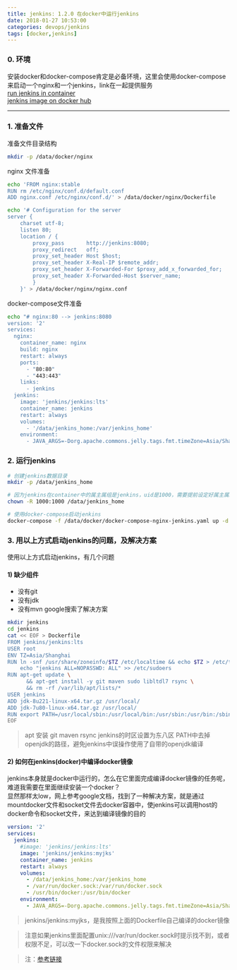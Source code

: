 ```yaml
---
title: jenkins: 1.2.0 在docker中运行jenkins
date: 2018-01-27 10:53:00
categories: devops/jenkins
tags: [docker,jenkins]
---
```


### 0. 环境
安装docker和docker-compose肯定是必备环境，这里会使用docker-compose来启动一个nginx和一个jenkins，link在一起提供服务  
[run jenkins in container](https://github.com/jenkinsci/docker/blob/master/README.md)  
[jenkins image on docker hub](https://hub.docker.com/r/jenkins/jenkins/)

---

### 1. 准备文件
准备文件目录结构
``` bash
mkdir -p /data/docker/nginx
```
nginx 文件准备
``` bash
echo 'FROM nginx:stable
RUN rm /etc/nginx/conf.d/default.conf
ADD nginx.conf /etc/nginx/conf.d/' > /data/docker/nginx/Dockerfile

echo '# Configuration for the server
server {
    charset utf-8;
    listen 80;
    location / {
        proxy_pass       http://jenkins:8080;
        proxy_redirect   off;
        proxy_set_header Host $host;
        proxy_set_header X-Real-IP $remote_addr;
        proxy_set_header X-Forwarded-For $proxy_add_x_forwarded_for;
        proxy_set_header X-Forwarded-Host $server_name;
        }
    }' > /data/docker/nginx/nginx.conf
```
docker-compose文件准备
``` bash
echo "# nginx:80 --> jenkins:8080
version: '2'
services:
  nginx:
    container_name: nginx
    build: nginx
    restart: always
    ports:
      - "80:80"
      - "443:443"
    links:
      - jenkins
  jenkins:
    image: 'jenkins/jenkins:lts'
    container_name: jenkins
    restart: always
    volumes:
      - '/data/jenkins_home:/var/jenkins_home'
    environment:
      - JAVA_ARGS=-Dorg.apache.commons.jelly.tags.fmt.timeZone=Asia/Shanghai" > /data/docker/docker-compose-nginx-jenkins.yaml
```

### 2. 运行jenkins
``` bash
# 创建jenkins数据目录
mkdir -p /data/jenkins_home

# 因为jenkins在container中的属主属组是jenkins，uid是1000，需要提前设定好属主属组，不然会报错
chown -R 1000:1000 /data/jenkins_home

# 使用docker-compose启动jenkins
docker-compose -f /data/docker/docker-compose-nginx-jenkins.yaml up -d
```

### 3. 用以上方式启动jenkins的问题，及解决方案
使用以上方式启动jenkins，有几个问题  
#### 1) 缺少组件
- 没有git
- 没有jdk
- 没有mvn
google搜索了解决方案
``` bash
mkdir jenkins
cd jenkins
cat << EOF > Dockerfile
FROM jenkins/jenkins:lts
USER root
ENV TZ=Asia/Shanghai
RUN ln -snf /usr/share/zoneinfo/$TZ /etc/localtime && echo $TZ > /etc/timezone ;\
    echo "jenkins ALL=NOPASSWD: ALL" >> /etc/sudoers
RUN apt-get update \
      && apt-get install -y git maven sudo libltdl7 rsync \
      && rm -rf /var/lib/apt/lists/*
USER jenkins
ADD jdk-8u221-linux-x64.tar.gz /usr/local/
ADD jdk-7u80-linux-x64.tar.gz /usr/local/
RUN export PATH=/usr/local/sbin:/usr/local/bin:/usr/sbin:/usr/bin:/sbin:/bin
EOF
```
> apt 安装 git maven rsync
> jenkins的时区设置为东八区
> PATH中去掉openjdk的路径，避免jenkins中误操作使用了自带的openjdk编译

#### 2) 如何在jenkins(docker)中编译docker镜像
jenkins本身就是docker中运行的，怎么在它里面完成编译docker镜像的任务呢，难道我需要在里面继续安装一个docker？  
显然那样太low，网上参考google文档，找到了一种解决方案，就是通过mountdocker文件和socket文件去docker容器中，使jenkins可以调用host的docker命令和socket文件，来达到编译镜像的目的
``` yaml
version: '2'
services:
  jenkins:
    #image: 'jenkins/jenkins:lts'
    image: 'jenkins/jenkins:myjks'
    container_name: jenkins
    restart: always
    volumes:
      - /data/jenkins_home:/var/jenkins_home
      - /var/run/docker.sock:/var/run/docker.sock
      - /usr/bin/docker:/usr/bin/docker
    environment:
      - JAVA_ARGS=-Dorg.apache.commons.jelly.tags.fmt.timeZone=Asia/Shanghai
```
> jenkins/jenkins:myjks，是我按照上面的Dockerfile自己编译的docker镜像

> 注意如果jenkins里面配置unix:///var/run/docker.sock时提示找不到，或者权限不足，可以改一下docker.sock的文件权限来解决

> 注：[参考链接](https://renzedevries.wordpress.com/2016/06/30/building-containers-with-docker-in-docker-and-jenkins/)
